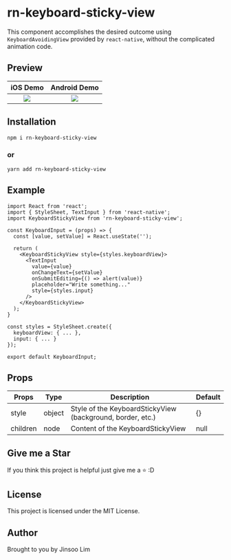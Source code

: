 # rn-keyboard-sticky-view

This component accomplishes the desired outcome using `KeyboardAvoidingView` provided by `react-native`, without the complicated animation code.

## Preview
|           iOS Demo            |           Android Demo        |
| :---------------------------: | :---------------------------: |
| ![](https://media.giphy.com/media/jQVmUlNEHmcrcJaPD7/giphy.gif) | ![](https://media.giphy.com/media/MaJ5mJFGcjDdn9WVeX/giphy.gif) |

## Installation

```
npm i rn-keyboard-sticky-view
```

### or

```
yarn add rn-keyboard-sticky-view
```

## Example
```
import React from 'react';
import { StyleSheet, TextInput } from 'react-native';
import KeyboardStickyView from 'rn-keyboard-sticky-view';

const KeyboardInput = (props) => {
  const [value, setValue] = React.useState('');

  return (
    <KeyboardStickyView style={styles.keyboardView}>
      <TextInput
        value={value}
        onChangeText={setValue}
        onSubmitEditing={() => alert(value)}
        placeholder="Write something..."
        style={styles.input}
      />
    </KeyboardStickyView>
  );
}

const styles = StyleSheet.create({
  keyboardView: { ... },
  input: { ... }
});

export default KeyboardInput;
```

## Props
| Props    | Type   | Description                                                | Default  |
| -------- | ------ | ---------------------------------------------------------- | -------- |
| style    | object | Style of the KeyboardStickyView (background, border, etc.) | {}       |
| children | node   | Content of the KeyboardStickyView                          | null     |

## Give me a Star
If you think this project is helpful just give me a ⭐️ :D

## License
This project is licensed under the MIT License.

## Author
Brought to you by Jinsoo Lim

